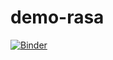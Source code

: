 # demo-rasa

[![Binder](https://mybinder.org/badge_logo.svg)](https://mybinder.org/v2/gh/RenataCapriRaposo/demo-rasa/HEAD)
